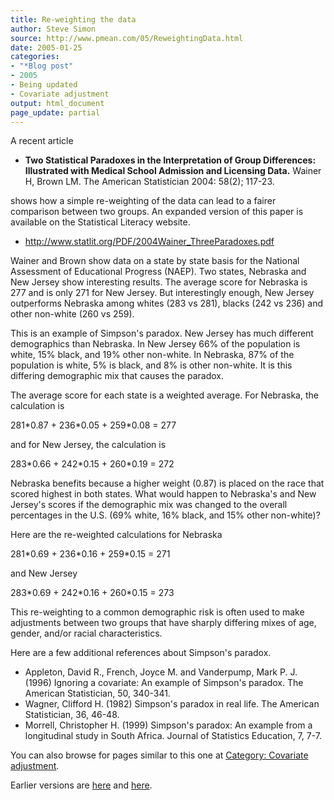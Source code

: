 ```yaml
---
title: Re-weighting the data
author: Steve Simon
source: http://www.pmean.com/05/ReweightingData.html
date: 2005-01-25
categories:
- "*Blog post"
- 2005
- Being updated
- Covariate adjustment
output: html_document
page_update: partial
---
```


A recent article

- **Two Statistical Paradoxes in the Interpretation of Group
Differences: Illustrated with Medical School Admission and Licensing
Data.** Wainer H, Brown LM. The American Statistician 2004: 58(2);
117-23.

shows how a simple re-weighting of the data can lead to a fairer
comparison between two groups. An expanded version of this paper is
available on the Statistical Literacy website.

- <http://www.statlit.org/PDF/2004Wainer_ThreeParadoxes.pdf>

Wainer and Brown show data on a state by state basis for the National
Assessment of Educational Progress (NAEP). Two states, Nebraska and New
Jersey show interesting results. The average score for Nebraska is 277
and is only 271 for New Jersey. But interestingly enough, New Jersey
outperforms Nebraska among whites (283 vs 281), blacks (242 vs 236) and
other non-white (260 vs 259).

This is an example of Simpson's paradox. New Jersey has much different
demographics than Nebraska. In New Jersey 66% of the population is
white, 15% black, and 19% other non-white. In Nebraska, 87% of the
population is white, 5% is black, and 8% is other non-white. It is this
differing demographic mix that causes the paradox.

The average score for each state is a weighted average. For Nebraska,
the calculation is

281\*0.87 + 236\*0.05 + 259\*0.08 = 277

and for New Jersey, the calculation is

283\*0.66 + 242\*0.15 + 260\*0.19 = 272

Nebraska benefits because a higher weight (0.87) is placed on the race
that scored highest in both states. What would happen to Nebraska's and
New Jersey's scores if the demographic mix was changed to the overall
percentages in the U.S. (69% white, 16% black, and 15% other non-white)?

Here are the re-weighted calculations for Nebraska

281\*0.69 + 236\*0.16 + 259\*0.15 = 271

and New Jersey

283\*0.69 + 242\*0.16 + 260\*0.15 = 273

This re-weighting to a common demographic risk is often used to make
adjustments between two groups that have sharply differing mixes of age,
gender, and/or racial characteristics.

Here are a few additional references about Simpson's paradox.

- Appleton, David R., French, Joyce M. and Vanderpump, Mark P. J.
(1996) Ignoring a covariate: An example of Simpson's paradox. The
American Statistician, 50, 340-341.
- Wagner, Clifford H. (1982) Simpson's paradox in real life. The
American Statistician, 36, 46-48.
- Morrell, Christopher H. (1999) Simpson's paradox: An example from a
longitudinal study in South Africa. Journal of Statistics Education,
7, 7-7.

You can also browse
for pages similar to this one at [Category: Covariate
adjustment](../category/CovariateAdjustment.html).

Earlier versions are [here][sim1] and [here][sim2].

[sim1]: http://www.pmean.com/05/ReweightingData.html
[sim2]: http://new.pmean.com/reweighting-data/

